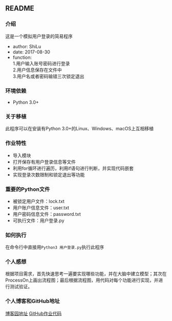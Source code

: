 ## README  
### 介绍  
这是一个模拟用户登录的简易程序  
- author: ShiLu  
-  date: 2017-08-30  
-  function:  
1.用户输入账号密码进行登录  
2.用户信息保存在文件中  
3.用户名或者密码输错三次锁定退出  
### 环境依赖  
- Python 3.0+  
### 关于移植  
此程序可以在安装有Python 3.0+的Linux、Windows、macOS上互相移植  
### 作业特性  
- 导入模块  
- 打开保存有用户登录信息等文件  
- 利用for循环进行遍历，利用if语句进行判断，并实现代码嵌套  
- 实现登录次数限制和锁定退出等功能  
### 重要的Python文件  
- 被锁定用户文件：lock.txt  
- 用户账户信息文件：user.txt  
- 用户密码信息文件：password.txt  
- 可执行文件：用户登录.py  
### 如何执行  
在命令行中直接用`Python3 用户登录.py`执行此程序  
### 个人感想
根据项目需求，首先快速思考一遍要实现哪些功能，并在大脑中建立模型；其次在ProcessOn上画出流程图；最后根据流程图，用代码对每个功能进行实现，并进行测试验证。  
### 个人博客和GitHub地址  
[博客园地址](http://www.cnblogs.com/shilu/)
[GitHub作业代码](https://github.com/shilulinc/hello-world.git)

